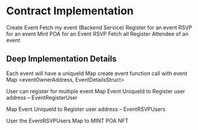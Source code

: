 # Contract Implementation

Create Event
Fetch my event (Backend Service)
Register for an event
RSVP for an event
Mint POA for an Event RSVP
Fetch all Register Attendee of an event

## Deep Implementation Details

Each event will have a uniqueId
Map create event function call with event 
Map <eventOwnerAddress, EventDetailsStruct>

User can register for multiple event
Map Event UniqueId to Register user address – EventRegisterUser

Map Event UniqueId to Register user address – EventRSVPUsers

User the EventRSVPUsers Map to MINT POA NFT
